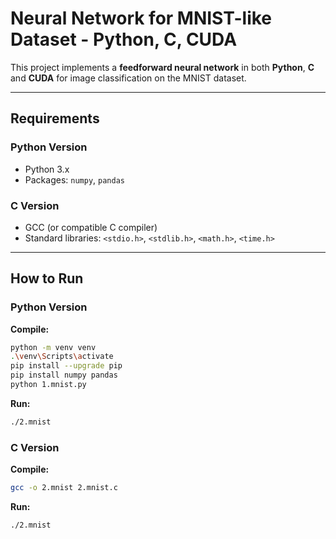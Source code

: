 # Neural Network for MNIST-like Dataset - Python, C, CUDA

This project implements a **feedforward neural network** in both **Python**, **C** and **CUDA** for image classification on the MNIST dataset.

---

## Requirements

### Python Version

- Python 3.x
- Packages: `numpy`, `pandas`

### C Version

- GCC (or compatible C compiler)
- Standard libraries: `<stdio.h>`, `<stdlib.h>`, `<math.h>`, `<time.h>`

---

## How to Run

### Python Version

**Compile:**

```bash
python -m venv venv
.\venv\Scripts\activate
pip install --upgrade pip
pip install numpy pandas
python 1.mnist.py
```

**Run:**

```bash
./2.mnist
```

### C Version

**Compile:**

```bash
gcc -o 2.mnist 2.mnist.c
```

**Run:**

```bash
./2.mnist
```

